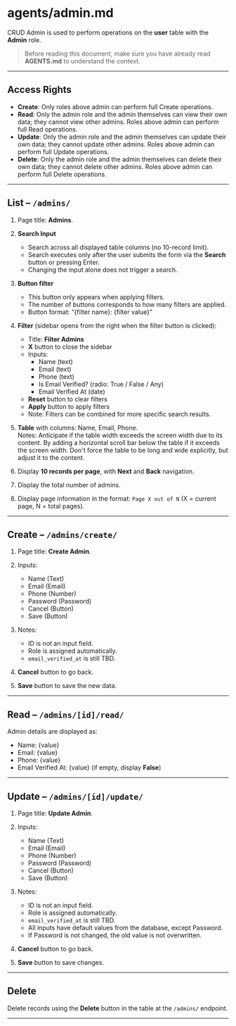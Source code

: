 # agents/admin.md

CRUD Admin is used to perform operations on the **user** table with the **Admin** role.

> Before reading this document, make sure you have already read **AGENTS.md** to understand the context.

---

## Access Rights

* **Create**: Only roles above admin can perform full Create operations.  
* **Read**: Only the admin role and the admin themselves can view their own data; they cannot view other admins. Roles above admin can perform full Read operations.  
* **Update**: Only the admin role and the admin themselves can update their own data; they cannot update other admins. Roles above admin can perform full Update operations.  
* **Delete**: Only the admin role and the admin themselves can delete their own data; they cannot delete other admins. Roles above admin can perform full Delete operations.  

---

## List – `/admins/`

1. Page title: **Admins**.

2. **Search Input**  
   * Search across all displayed table columns (no 10-record limit).  
   * Search executes only after the user submits the form via the **Search** button or pressing Enter.  
   * Changing the input alone does not trigger a search.

3. **Button filter**
   * This button only appears when applying filters.
   * The number of buttons corresponds to how many filters are applied.
   * Button format: “{filter name}: {filter value}”

4. **Filter** (sidebar opens from the right when the filter button is clicked):  
   * Title: **Filter Admins**  
   * **X** button to close the sidebar  
   * Inputs:  
     * Name (text)  
     * Email (text)  
     * Phone (text)  
     * Is Email Verified? (radio: True / False / Any)  
     * Email Verified At (date)  
   * **Reset** button to clear filters  
   * **Apply** button to apply filters  
   * Note: Filters can be combined for more specific search results.  

5. **Table** with columns: Name, Email, Phone.  
Notes: Anticipate if the table width exceeds the screen width due to its content. By adding a horizontal scroll bar below the table if it exceeds the screen width. Don't force the table to be long and wide explicitly, but adjust it to the content.

6. Display **10 records per page**, with **Next** and **Back** navigation.  

7. Display the total number of admins.  

8. Display page information in the format: `Page X out of N` (X = current page, N = total pages).  

---

## Create – `/admins/create/`

1. Page title: **Create Admin**.  

2. Inputs:  
   * Name (Text)  
   * Email (Email)  
   * Phone (Number)  
   * Password (Password)
   * Cancel (Button)  
   * Save (Button)

3. Notes:  
   * ID is not an input field.  
   * Role is assigned automatically.
   * `email_verified_at` is still TBD.  

4. **Cancel** button to go back.  

5. **Save** button to save the new data.  

---

## Read – `/admins/[id]/read/`

Admin details are displayed as:  
* Name: {value}  
* Email: {value}  
* Phone: {value}  
* Email Verified At: {value} (if empty, display **False**)  

---

## Update – `/admins/[id]/update/`

1. Page title: **Update Admin**.  

2. Inputs:  
   * Name (Text)
   * Email (Email)
   * Phone (Number)  
   * Password (Password)
   * Cancel (Button)
   * Save (Button)

3. Notes:  
   * ID is not an input field.  
   * Role is assigned automatically.  
   * `email_verified_at` is still TBD.  
   * All inputs have default values from the database, except Password.  
   * If Password is not changed, the old value is not overwritten.  

4. **Cancel** button to go back.  

5. **Save** button to save changes.  

---

## Delete

Delete records using the **Delete** button in the table at the `/admins/` endpoint.  

---
